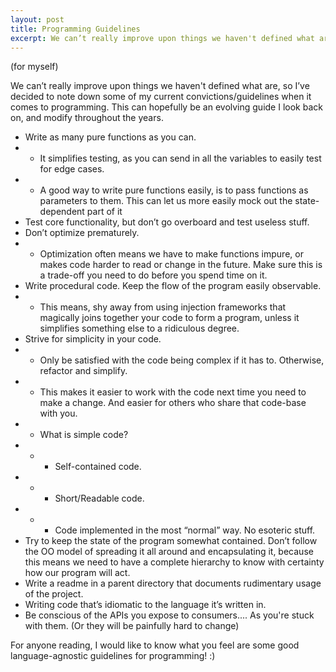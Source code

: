 ```yaml
---
layout: post
title: Programming Guidelines
excerpt: We can’t really improve upon things we haven't defined what are, so I’ve decided to note down some of my current convictions/guidelines when it comes to programming.
---
```

(for myself)

We can’t really improve upon things we haven't defined what are, 
so I’ve decided to note down some of my current convictions/guidelines when it comes to programming. 
This can hopefully be an evolving guide I look back on, and modify throughout the years.

* Write as many pure functions as you can.
* * It simplifies testing, as you can send in all the variables to easily test for edge cases.
* * A good way to write pure functions easily, is to pass functions as parameters to them. 
This can let us more easily mock out the state-dependent part of it
* Test core functionality, but don’t go overboard and test useless stuff.
* Don’t optimize prematurely.
* * Optimization often means we have to make functions impure, or makes code 
harder to read or change in the future. Make sure this is a trade-off you need to do before you spend time on it.
* Write procedural code. Keep the flow of the program easily observable.
* * This means, shy away from using injection frameworks that magically joins together 
your code to form a program, unless it simplifies something else to a ridiculous degree.
* Strive for simplicity in your code.
* * Only be satisfied with the code being complex if it has to. Otherwise, refactor and simplify.
* * This makes it easier to work with the code next time you need to make a 
change. And easier for others who share that code-base with you.
* * What is simple code?
* * * Self-contained code.
* * * Short/Readable code.
* * * Code implemented in the most “normal” way. No esoteric stuff.
* Try to keep the state of the program somewhat contained. Don’t follow the 
OO model of spreading it all around and encapsulating it, because this means 
we need to have a complete hierarchy to know with certainty how our program will act.
* Write a readme in a parent directory that documents rudimentary usage of the project.
* Writing code that’s idiomatic to the language it’s written in. 
* Be conscious of the APIs you expose to consumers.... As you're stuck with them.
 (Or they will be painfully hard to change)

For anyone reading, I would like to know what you feel are some good language-agnostic guidelines for programming! :)
